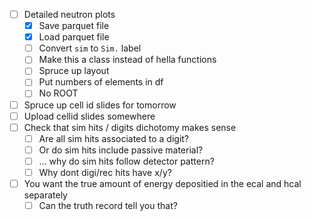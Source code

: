 - [ ] Detailed neutron plots
  - [x] Save parquet file
  - [x] Load parquet file
  - [ ] Convert `sim` to `Sim.` label
  - [ ] Make this a class instead of hella functions
  - [ ] Spruce up layout
  - [ ] Put numbers of elements in df
  - [ ] No ROOT
- [ ] Spruce up cell id slides for tomorrow
- [ ] Upload cellid slides somewhere
- [ ] Check that sim hits / digits dichotomy makes sense
  - [ ] Are all sim hits associated to a digit?
  - [ ] Or do sim hits include passive material?
  - [ ] ... why do sim hits follow detector pattern?
  - [ ] Why dont digi/rec hits have x/y?
- [ ] You want the true amount of energy depositied in the ecal and hcal separately
  - [ ] Can the truth record tell you that?
